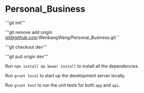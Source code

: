 # Personal_Business

'''git init'''

'''git remove add origin git@github.com:WenbangWang/Personal_Business.git```

'''git checkout dev'''

'''git pull origin dev'''

Run ```npm install && bower install``` to install all the dependencies. 

Run ```grunt local``` to start up the development server locally. 

Run ```grunt test``` to run the unit tests for both ```app``` and ```api```. 
